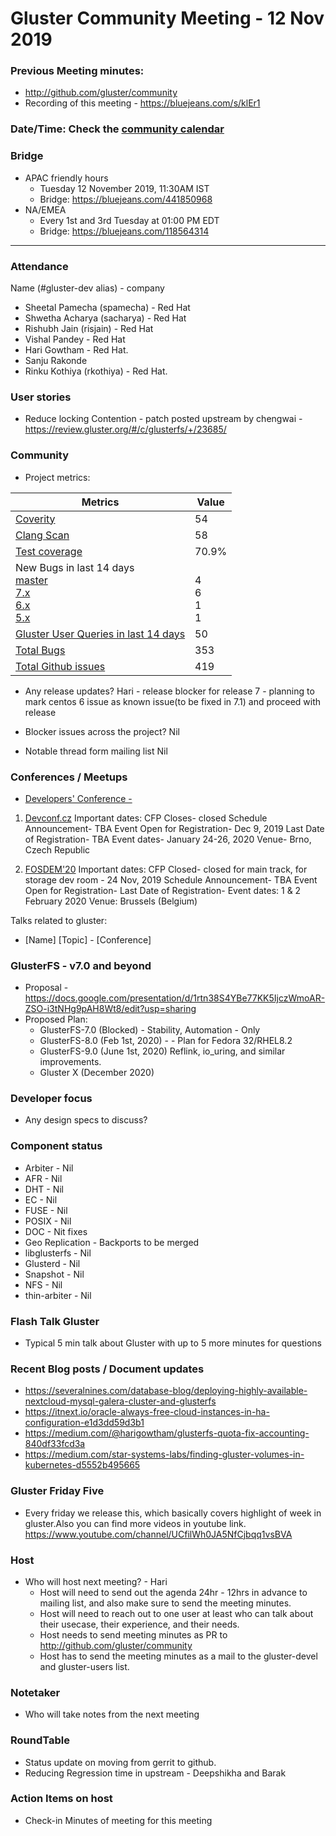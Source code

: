 # Gluster Community Meeting -  12 Nov 2019


### Previous Meeting minutes:

- http://github.com/gluster/community
- Recording of this meeting - https://bluejeans.com/s/klEr1
    

### Date/Time: Check the [community calendar](https://calendar.google.com/calendar/b/1?cid=dmViajVibDBrbnNiOWQwY205ZWg5cGJsaTRAZ3JvdXAuY2FsZW5kYXIuZ29vZ2xlLmNvbQ)

### Bridge 
* APAC friendly hours
  - Tuesday 12 November 2019, 11:30AM IST
  - Bridge: https://bluejeans.com/441850968
* NA/EMEA
  - Every 1st and 3rd Tuesday at 01:00 PM EDT
  - Bridge: https://bluejeans.com/118564314


-------

### Attendance
Name (#gluster-dev alias) - company
* Sheetal Pamecha (spamecha) - Red Hat
* Shwetha Acharya (sacharya) - Red Hat
* Rishubh Jain (risjain) - Red Hat
* Vishal Pandey - Red Hat
* Hari Gowtham - Red Hat.
* Sanju Rakonde
* Rinku Kothiya (rkothiya) - Red Hat.

### User stories
* Reduce locking Contention - patch posted upstream by chengwai - https://review.gluster.org/#/c/glusterfs/+/23685/


### Community

* Project metrics:

|    Metrics                |   Value  |
| ------------------------- | -------- |
|[Coverity](https://scan.coverity.com/projects/gluster-glusterfs)  | 54   |
|[Clang Scan](https://build.gluster.org/job/clang-scan/lastBuild/) |   58  |
|[Test coverage](https://build.gluster.org/job/line-coverage/lastCompletedBuild/Line_20Coverage_20Report/)|    70.9% |
|New Bugs in last 14 days<br>[master](https://bugzilla.redhat.com/buglist.cgi?bug_status=NEW&bug_status=ASSIGNED&bug_status=POST&f1=creation_ts&o1=greaterthan&product=GlusterFS&query_format=advanced&v1=-14d&version=mainline)<br>[7.x](https://bugzilla.redhat.com/buglist.cgi?bug_status=NEW&bug_status=ASSIGNED&bug_status=POST&f1=creation_ts&list_id=10353290&o1=greaterthan&product=GlusterFS&query_format=advanced&v1=-14d&version=7)<br>[ 6.x](https://bugzilla.redhat.com/buglist.cgi?bug_status=NEW&bug_status=ASSIGNED&bug_status=POST&f1=creation_ts&o1=greaterthan&product=GlusterFS&query_format=advanced&v1=-14d&version=6)<br>[ 5.x](https://bugzilla.redhat.com/buglist.cgi?bug_status=NEW&bug_status=ASSIGNED&bug_status=POST&f1=creation_ts&o1=greaterthan&product=GlusterFS&query_format=advanced&v1=-14d&version=5)                |   <br> 4 <br> 6 <br> 1 <br>  1  |
|[Gluster User Queries in last 14 days](https://lists.gluster.org/pipermail/gluster-users/2019-April/thread.html)        |     50     |
|[Total Bugs](https://bugzilla.redhat.com/report.cgi?x_axis_field=bug_status&y_axis_field=component&z_axis_field=&no_redirect=1&query_format=report-table&short_desc_type=allwordssubstr&short_desc=&bug_status=__open__&longdesc_type=allwordssubstr&longdesc=&bug_file_loc_type=allwordssubstr&bug_file_loc=&status_whiteboard_type=allwordssubstr&status_whiteboard=&keywords_type=allwords&keywords=&deadlinefrom=&deadlineto=&bug_id=&bug_id_type=anyexact&votes=&votes_type=greaterthaneq&emailtype1=substring&email1=&emailtype2=substring&email2=&emailtype3=substring&email3=&chfieldvalue=&chfieldfrom=&chfieldto=Now&j_top=AND&f1=noop&o1=noop&v1=&format=table&action=wrap&product=GlusterFS)       |    353   |
|[Total Github issues](https://github.com/gluster/glusterfs/issues)       |    419   |


* Any release updates? 
Hari - release blocker for release 7 - planning to mark centos 6 issue as known issue(to be fixed in 7.1) and  proceed with release
     
* Blocker issues across the project?
Nil

* Notable thread form mailing list
Nil     
  

### Conferences / Meetups

* [Developers' Conference -](https://docs.google.com/spreadsheets/d/12QJMf0C59wnRUZXWDzNzswloofYe3uLF_8vEsWanOE0/edit#gid=0)

1. [Devconf.cz](https://www.devconf.info/cz/)
Important dates: 
CFP Closes- closed 
Schedule Announcement- TBA
Event Open for Registration- Dec 9, 2019
Last Date of Registration- TBA
Event dates- January 24-26, 2020
Venue- Brno, Czech Republic

2. [FOSDEM'20](https://fosdem.org/2020/)
Important dates: 
CFP Closed- closed for main track, for storage dev room - 24 Nov, 2019
Schedule Announcement- TBA
Event Open for Registration- 
Last Date of Registration- 
Event dates: 1 & 2 February 2020
Venue: Brussels (Belgium)

Talks related to gluster:
* [Name] [Topic] - [Conference]
    

### GlusterFS - v7.0 and beyond

* Proposal - https://docs.google.com/presentation/d/1rtn38S4YBe77KK5IjczWmoAR-ZSO-i3tNHg9pAH8Wt8/edit?usp=sharing
* Proposed Plan:
  - GlusterFS-7.0 (Blocked) -  Stability, Automation - Only
  - GlusterFS-8.0 (Feb 1st, 2020) - <Open for discussion> - Plan for Fedora 32/RHEL8.2
  - GlusterFS-9.0 (June 1st, 2020) Reflink, io_uring, and similar improvements.
  - Gluster X (December 2020)


### Developer focus

* Any design specs to discuss?



### Component status
* Arbiter - Nil
* AFR - Nil
* DHT - Nil
* EC - Nil
* FUSE - Nil
* POSIX - Nil
* DOC - Nit fixes
* Geo Replication - Backports to be merged
* libglusterfs - Nil
* Glusterd - Nil
* Snapshot - Nil
* NFS - Nil
* thin-arbiter - Nil

### Flash Talk Gluster
* Typical 5 min talk about Gluster with up to 5 more minutes for questions


### Recent Blog posts / Document updates
* https://severalnines.com/database-blog/deploying-highly-available-nextcloud-mysql-galera-cluster-and-glusterfs
* https://itnext.io/oracle-always-free-cloud-instances-in-ha-configuration-e1d3dd59d3b1
* https://medium.com/@harigowtham/glusterfs-quota-fix-accounting-840df33fcd3a
* https://medium.com/star-systems-labs/finding-gluster-volumes-in-kubernetes-d5552b495665

### Gluster Friday Five
* Every friday we release this, which basically covers highlight of week in gluster.Also you can find more videos in youtube link.
  https://www.youtube.com/channel/UCfilWh0JA5NfCjbqq1vsBVA

### Host

* Who will host next meeting? - Hari
  - Host will need to send out the agenda 24hr - 12hrs in advance to mailing list, and also make sure to send the meeting minutes.
  - Host will need to reach out to one user at least who can talk about their usecase, their experience, and their needs.
  - Host needs to send meeting minutes as PR to http://github.com/gluster/community
  - Host has to send the meeting minutes as a mail to the gluster-devel and gluster-users list.
  

### Notetaker

* Who will take notes from the next meeting

   

### RoundTable
* Status update on moving from gerrit to github.
* Reducing Regression time in upstream - Deepshikha and Barak

### Action Items on host
* Check-in Minutes of meeting for this meeting

